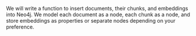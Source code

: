 We will write a function to insert documents, their chunks, and embeddings into Neo4j. We model each document as a node, each chunk as a node, and store embeddings as properties or separate nodes depending on your preference.